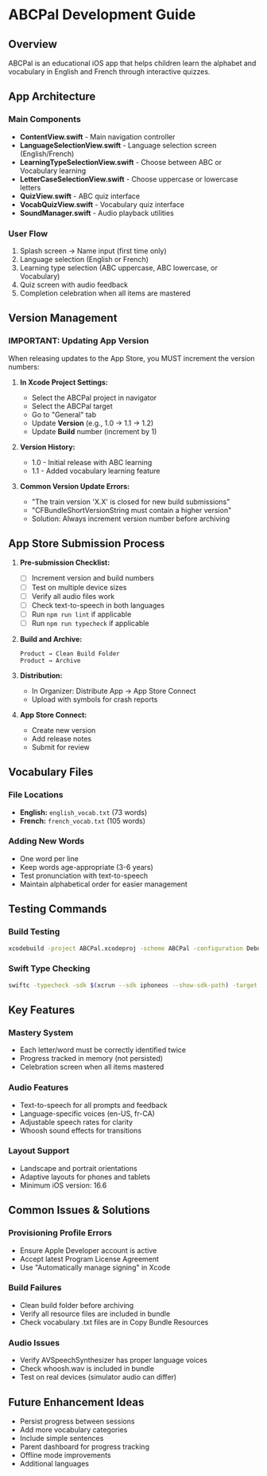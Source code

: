 # ABCPal Development Guide

## Overview
ABCPal is an educational iOS app that helps children learn the alphabet and vocabulary in English and French through interactive quizzes.

## App Architecture

### Main Components
- **ContentView.swift** - Main navigation controller
- **LanguageSelectionView.swift** - Language selection screen (English/French)
- **LearningTypeSelectionView.swift** - Choose between ABC or Vocabulary learning
- **LetterCaseSelectionView.swift** - Choose uppercase or lowercase letters
- **QuizView.swift** - ABC quiz interface
- **VocabQuizView.swift** - Vocabulary quiz interface
- **SoundManager.swift** - Audio playback utilities

### User Flow
1. Splash screen → Name input (first time only)
2. Language selection (English or French)
3. Learning type selection (ABC uppercase, ABC lowercase, or Vocabulary)
4. Quiz screen with audio feedback
5. Completion celebration when all items are mastered

## Version Management

### IMPORTANT: Updating App Version
When releasing updates to the App Store, you MUST increment the version numbers:

1. **In Xcode Project Settings:**
   - Select the ABCPal project in navigator
   - Select the ABCPal target
   - Go to "General" tab
   - Update **Version** (e.g., 1.0 → 1.1 → 1.2)
   - Update **Build** number (increment by 1)

2. **Version History:**
   - 1.0 - Initial release with ABC learning
   - 1.1 - Added vocabulary learning feature

3. **Common Version Update Errors:**
   - "The train version 'X.X' is closed for new build submissions"
   - "CFBundleShortVersionString must contain a higher version"
   - Solution: Always increment version number before archiving

## App Store Submission Process

1. **Pre-submission Checklist:**
   - [ ] Increment version and build numbers
   - [ ] Test on multiple device sizes
   - [ ] Verify all audio files work
   - [ ] Check text-to-speech in both languages
   - [ ] Run `npm run lint` if applicable
   - [ ] Run `npm run typecheck` if applicable

2. **Build and Archive:**
   ```
   Product → Clean Build Folder
   Product → Archive
   ```

3. **Distribution:**
   - In Organizer: Distribute App → App Store Connect
   - Upload with symbols for crash reports

4. **App Store Connect:**
   - Create new version
   - Add release notes
   - Submit for review

## Vocabulary Files

### File Locations
- **English:** `english_vocab.txt` (73 words)
- **French:** `french_vocab.txt` (105 words)

### Adding New Words
- One word per line
- Keep words age-appropriate (3-6 years)
- Test pronunciation with text-to-speech
- Maintain alphabetical order for easier management

## Testing Commands

### Build Testing
```bash
xcodebuild -project ABCPal.xcodeproj -scheme ABCPal -configuration Debug build
```

### Swift Type Checking
```bash
swiftc -typecheck -sdk $(xcrun --sdk iphoneos --show-sdk-path) -target arm64-apple-ios13.0 *.swift
```

## Key Features

### Mastery System
- Each letter/word must be correctly identified twice
- Progress tracked in memory (not persisted)
- Celebration screen when all items mastered

### Audio Features
- Text-to-speech for all prompts and feedback
- Language-specific voices (en-US, fr-CA)
- Adjustable speech rates for clarity
- Whoosh sound effects for transitions

### Layout Support
- Landscape and portrait orientations
- Adaptive layouts for phones and tablets
- Minimum iOS version: 16.6

## Common Issues & Solutions

### Provisioning Profile Errors
- Ensure Apple Developer account is active
- Accept latest Program License Agreement
- Use "Automatically manage signing" in Xcode

### Build Failures
- Clean build folder before archiving
- Verify all resource files are included in bundle
- Check vocabulary .txt files are in Copy Bundle Resources

### Audio Issues
- Verify AVSpeechSynthesizer has proper language voices
- Check whoosh.wav is included in bundle
- Test on real devices (simulator audio can differ)

## Future Enhancement Ideas
- Persist progress between sessions
- Add more vocabulary categories
- Include simple sentences
- Parent dashboard for progress tracking
- Offline mode improvements
- Additional languages
